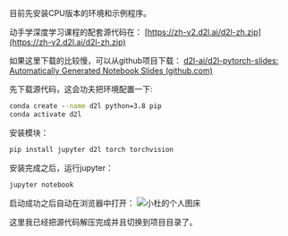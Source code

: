 
目前先安装CPU版本的环境和示例程序。

动手学深度学习课程的配套源代码在：
[https://zh-v2.d2l.ai/d2l-zh.zip](https://zh-v2.d2l.ai/d2l-zh.zip)

如果这里下载的比较慢，可以从github项目下载：
[d2l-ai/d2l-pytorch-slides: Automatically Generated Notebook Slides (github.com)](https://github.com/d2l-ai/d2l-pytorch-slides)


先下载源代码，这会功夫把环境配置一下:
```cmd
conda create --name d2l python=3.8 pip
conda activate d2l
```

安装模块：
```python
pip install jupyter d2l torch torchvision
```

安装完成之后，运行jupyter：
```bash
jupyter notebook
```

启动成功之后自动在浏览器中打开：
![小杜的个人图床](http://src.xiaodu0.com/2024/07/19/bd36d1463e32ddf905fc29aa37bfb7eb.png)

这里我已经把源代码解压完成并且切换到项目目录了。

